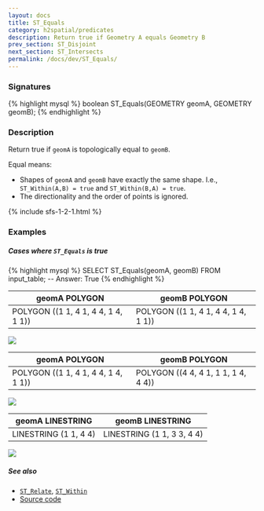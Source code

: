```yaml
---
layout: docs
title: ST_Equals
category: h2spatial/predicates
description: Return true if Geometry A equals Geometry B
prev_section: ST_Disjoint
next_section: ST_Intersects
permalink: /docs/dev/ST_Equals/
---
```


### Signatures

{% highlight mysql %}
boolean ST_Equals(GEOMETRY geomA, GEOMETRY geomB);
{% endhighlight %}

### Description

Return true if `geomA` is topologically equal to `geomB`.

Equal means:
  * Shapes of `geomA` and `geomB` have exactly the same shape. I.e., `ST_Within(A,B) = true` and `ST_Within(B,A) = true`.
  * The directionality and the order of points is ignored.

{% include sfs-1-2-1.html %}

### Examples

##### Cases where `ST_Equals` is true
 
{% highlight mysql %}
SELECT ST_Equals(geomA, geomB) FROM input_table;
-- Answer:    True
{% endhighlight %}

| geomA POLYGON | geomB POLYGON |
| ----|---- |
| POLYGON ((1 1, 4 1, 4 4, 1 4, 1 1)) | POLYGON ((1 1, 4 1, 4 4, 1 4, 1 1)) |

<img class="displayed" src="../ST_Equals_1.png"/>

| geomA POLYGON | geomB POLYGON |
| ----|---- |
| POLYGON ((1 1, 4 1, 4 4, 1 4, 1 1)) | POLYGON ((4 4, 4 1, 1 1, 1 4, 4 4)) |

<img class="displayed" src="../ST_Equals_2.png"/>

| geomA LINESTRING | geomB LINESTRING |
| ----|---- |
| LINESTRING (1 1, 4 4) | LINESTRING (1 1, 3 3, 4 4) |

<img class="displayed" src="../ST_Equals_3.png"/>

##### See also

* [`ST_Relate`](../ST_Relate), [`ST_Within`](../ST_Within)
* <a href="https://github.com/irstv/H2GIS/blob/master/h2spatial/src/main/java/org/h2gis/h2spatial/internal/function/spatial/predicates/ST_Equals.java" target="_blank">Source code</a>
